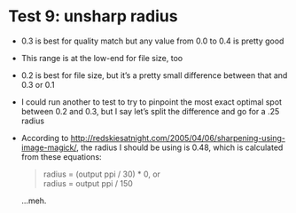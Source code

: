 # Test 9: unsharp radius

* 0.3 is best for quality match but any value from 0.0 to 0.4 is pretty good

* This range is at the low-end for file size, too

* 0.2 is best for file size, but it’s a pretty small difference between that and 0.3 or 0.1

* I could run another to test to try to pinpoint the most exact optimal spot between 0.2 and 0.3, but I say let’s split the difference and go for a .25 radius

* According to <http://redskiesatnight.com/2005/04/06/sharpening-using-image-magick/>, the radius I should be using is 0.48, which is calculated from these equations:

	> radius = (output ppi / 30) * 0, or   
	> radius = output ppi / 150

	…meh.